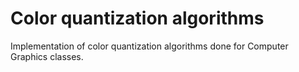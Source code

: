 # Color quantization algorithms
Implementation of color quantization algorithms done for Computer Graphics classes.
